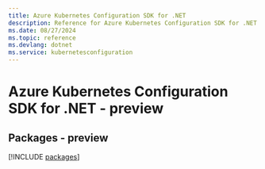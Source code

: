 ```yaml
---
title: Azure Kubernetes Configuration SDK for .NET
description: Reference for Azure Kubernetes Configuration SDK for .NET
ms.date: 08/27/2024
ms.topic: reference
ms.devlang: dotnet
ms.service: kubernetesconfiguration
---
```

# Azure Kubernetes Configuration SDK for .NET - preview
## Packages - preview
[!INCLUDE [packages](kubernetes-configuration-index.md)]
